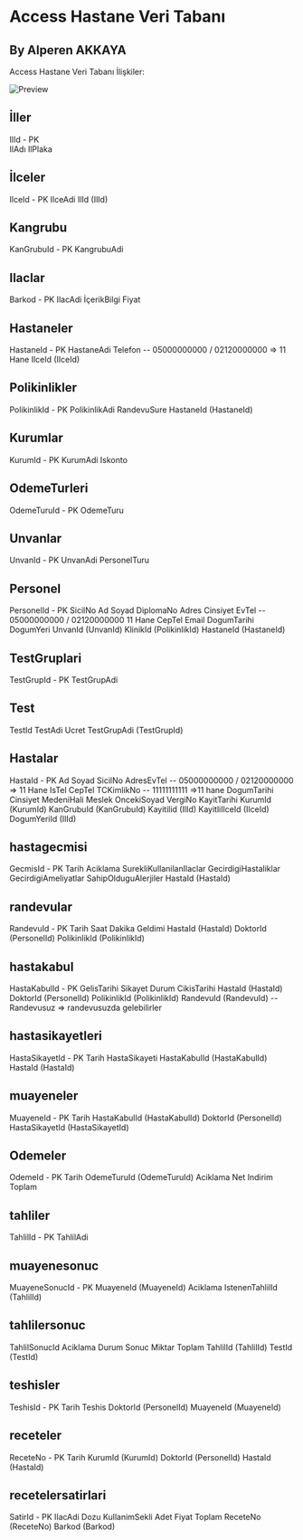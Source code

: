 # Access Hastane Veri Tabanı
## By Alperen AKKAYA

Access Hastane Veri Tabanı İlişkiler:

![Preview](https://i.imgur.com/AQKExgl.png)


İller
------
IlId - PK <br>
IlAdı
IlPlaka

İlceler
--------
IlceId - PK
IlceAdi
IlId (IlId)

Kangrubu
---------
KanGrubuId - PK
KangrubuAdi

Ilaclar
--------
Barkod - PK
IlacAdi
İçerikBilgi
Fiyat

Hastaneler
-----------
HastaneId - PK
HastaneAdi
Telefon -- 05000000000 / 02120000000 => 11 Hane
IlceId (IlceId)

Polikinlikler
--------------
PolikinlikId - PK
PolikinlikAdi
RandevuSure
HastaneId (HastaneId)

Kurumlar
---------
KurumId - PK
KurumAdi
Iskonto

OdemeTurleri
------------
OdemeTuruId - PK
OdemeTuru

Unvanlar
---------
UnvanId - PK
UnvanAdi
PersonelTuru

Personel
---------
PersonelId - PK
SicilNo
Ad
Soyad
DiplomaNo
Adres
Cinsiyet
EvTel -- 05000000000 / 02120000000 11 Hane
CepTel
Email
DogumTarihi
DogumYeri
UnvanId (UnvanId)
KlinikId (PolikinlikId)
HastaneId (HastaneId)

TestGruplari
-------------
TestGrupId - PK
TestGrupAdi

Test
-----
TestId
TestAdi
Ucret
TestGrupAdi (TestGrupId)

Hastalar
---------
HastaId - PK
Ad
Soyad
SicilNo
AdresEvTel -- 05000000000 / 02120000000 => 11 Hane
IsTel
CepTel
TCKimlikNo  -- 11111111111 =>11 hane
DogumTarihi
Cinsiyet
MedeniHali
Meslek
OncekiSoyad
VergiNo
KayitTarihi
KurumId (KurumId)
KanGrubuId (KanGrubuId)
Kayitilid (IlId)
KayitliIlceId (IlceId)
DogumYeriId (IlId)

hastagecmisi
-------------
GecmisId - PK
Tarih
Aciklama
SurekliKullanilanIlaclar
GecirdigiHastaliklar
GecirdigiAmeliyatlar
SahipOlduguAlerjiler
HastaId (HastaId)

randevular
-----------
RandevuId - PK
Tarih
Saat
Dakika
Geldimi
HastaId (HastaId)
DoktorId (PersonelId)
PolikinlikId (PolikinlikId)

hastakabul
-----------
HastaKabulId - PK
GelisTarihi
Sikayet
Durum
CikisTarihi
HastaId (HastaId)
DoktorId (PersonelId)
PolikinlikId (PolikinlikId)
RandevuId (RandevuId)  -- Randevusuz => randevusuzda gelebilirler

hastasikayetleri
-----------------
HastaSikayetId - PK
Tarih
HastaSikayeti
HastaKabulId (HastaKabulId)
HastaId (HastaId)

muayeneler
-----------
MuayeneId - PK
Tarih
HastaKabulId (HastaKabulId)
DoktorId (PersonelId)
HastaSikayetId (HastaSikayetId)

Odemeler
---------
OdemeId - PK
Tarih
OdemeTuruId (OdemeTuruId)
Aciklama
Net
Indirim
Toplam

tahliler
----------
TahlilId - PK
TahlilAdi

muayenesonuc
-------------
MuayeneSonucId - PK
MuayeneId (MuayeneId)
Aciklama
IstenenTahlilId (TahlilId)

tahlilersonuc
--------------
TahlilSonucId
Aciklama
Durum
Sonuc
Miktar
Toplam
TahlilId (TahlilId)
TestId (TestId)

teshisler
----------
TeshisId - PK
Tarih
Teshis
DoktorId (PersonelId)
MuayeneId (MuayeneId)

receteler
----------
ReceteNo - PK
Tarih
KurumId (KurumId)
DoktorId (PersonelId)
HastaId (HastaId)

recetelersatirlari
-------------------
SatirId - PK
IlacAdi
Dozu
KullanimSekli
Adet
Fiyat
Toplam
ReceteNo (ReceteNo)
Barkod (Barkod)
